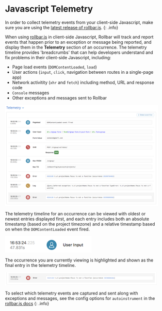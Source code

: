 # Javascript Telemetry

In order to collect telemetry events from your client-side Javascript, make sure you are using the [latest release of rollbar.js](https://github.com/rollbar/rollbar.js/releases/latest).
{: .info}

When using [rollbar.js](https://rollbar.com/docs/notifier/rollbar.js#telemetry) in client-side Javascript, Rollbar will track and report events that happen prior to an exception or message being reported, and display them in the **Telemetry** section of an occurrence.  The telemetry timeline provides 'breadcrumbs' that can help developers understand and fix problems in their client-side Javascript, including:

* Page load events (`DOMContentLoaded`, `load`)
* User actions (`input`, `click`, navigation between routes in a single-page app)
* Network activitity (`xhr` and `fetch`) including method, URL and response code
* `Console` messages
* Other exceptions and messages sent to Rollbar

![](../images/guides/telemetry/telemetry.png)

The telemetry timeline for an occurrence can be viewed with oldest or newest entries displayed first, and each entry includes both an absolute timestamp (based on the project timezone) and a relative timestamp based on when the `DOMContentLoaded` event fired.

![](../images/guides/telemetry/event_timestamp.png)

The occurrence you are currently viewing is highlighted and shown as the final entry in the telemetry timeline.

![](../images/guides/telemetry/final_event.png)

To select which telemetry events are captured and sent along with exceptions and messages, see the config options for `autoinstrument` in the [rollbar.js docs](https://rollbar.com/docs/notifiers/rollbar.js#telemetry)
{: .info}
